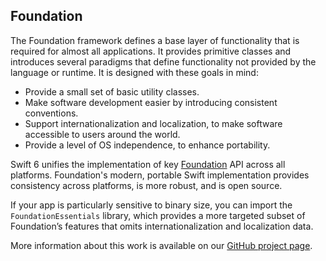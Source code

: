 ## Foundation

The Foundation framework defines a base layer of functionality that is required for almost all applications. It provides primitive classes and introduces several paradigms that define functionality not provided by the language or runtime. It is designed with these goals in mind:


* Provide a small set of basic utility classes.
* Make software development easier by introducing consistent conventions.
* Support internationalization and localization, to make software accessible to users around the world.
* Provide a level of OS independence, to enhance portability.


Swift 6 unifies the implementation of key [Foundation](https://developer.apple.com/documentation/foundation/) API across all platforms. Foundation's modern, portable Swift implementation provides consistency across platforms, is more robust, and is open source.

If your app is particularly sensitive to binary size, you can import the `FoundationEssentials` library, which provides a more targeted subset of Foundation’s features that omits internationalization and localization data.

More information about this work is available on our [GitHub project page](https://github.com/swiftlang/swift-foundation).
